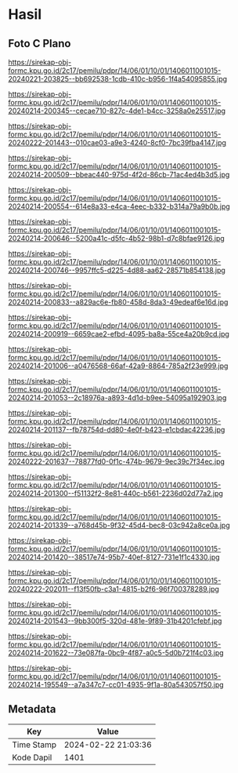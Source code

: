 # Hasil

## Foto C Plano

https://sirekap-obj-formc.kpu.go.id/2c17/pemilu/pdpr/14/06/01/10/01/1406011001015-20240221-203825--bb692538-1cdb-410c-b956-1f4a54095855.jpg

https://sirekap-obj-formc.kpu.go.id/2c17/pemilu/pdpr/14/06/01/10/01/1406011001015-20240214-200345--cecae710-827c-4de1-b4cc-3258a0e25517.jpg

https://sirekap-obj-formc.kpu.go.id/2c17/pemilu/pdpr/14/06/01/10/01/1406011001015-20240222-201443--010cae03-a9e3-4240-8cf0-7bc39fba4147.jpg

https://sirekap-obj-formc.kpu.go.id/2c17/pemilu/pdpr/14/06/01/10/01/1406011001015-20240214-200509--bbeac440-975d-4f2d-86cb-71ac4ed4b3d5.jpg

https://sirekap-obj-formc.kpu.go.id/2c17/pemilu/pdpr/14/06/01/10/01/1406011001015-20240214-200554--614e8a33-e4ca-4eec-b332-b314a79a9b0b.jpg

https://sirekap-obj-formc.kpu.go.id/2c17/pemilu/pdpr/14/06/01/10/01/1406011001015-20240214-200646--5200a41c-d5fc-4b52-98b1-d7c8bfae9126.jpg

https://sirekap-obj-formc.kpu.go.id/2c17/pemilu/pdpr/14/06/01/10/01/1406011001015-20240214-200746--9957ffc5-d225-4d88-aa62-28571b854138.jpg

https://sirekap-obj-formc.kpu.go.id/2c17/pemilu/pdpr/14/06/01/10/01/1406011001015-20240214-200833--a829ac6e-fb80-458d-8da3-49edeaf6e16d.jpg

https://sirekap-obj-formc.kpu.go.id/2c17/pemilu/pdpr/14/06/01/10/01/1406011001015-20240214-200919--6659cae2-efbd-4095-ba8a-55ce4a20b9cd.jpg

https://sirekap-obj-formc.kpu.go.id/2c17/pemilu/pdpr/14/06/01/10/01/1406011001015-20240214-201006--a0476568-66af-42a9-8864-785a2f23e999.jpg

https://sirekap-obj-formc.kpu.go.id/2c17/pemilu/pdpr/14/06/01/10/01/1406011001015-20240214-201053--2c18976a-a893-4d1d-b9ee-54095a192903.jpg

https://sirekap-obj-formc.kpu.go.id/2c17/pemilu/pdpr/14/06/01/10/01/1406011001015-20240214-201137--fb78754d-dd80-4e0f-b423-e1cbdac42236.jpg

https://sirekap-obj-formc.kpu.go.id/2c17/pemilu/pdpr/14/06/01/10/01/1406011001015-20240222-201637--78877fd0-0f1c-474b-9679-9ec39c7f34ec.jpg

https://sirekap-obj-formc.kpu.go.id/2c17/pemilu/pdpr/14/06/01/10/01/1406011001015-20240214-201300--f51132f2-8e81-440c-b561-2236d02d77a2.jpg

https://sirekap-obj-formc.kpu.go.id/2c17/pemilu/pdpr/14/06/01/10/01/1406011001015-20240214-201339--a768d45b-9f32-45d4-bec8-03c942a8ce0a.jpg

https://sirekap-obj-formc.kpu.go.id/2c17/pemilu/pdpr/14/06/01/10/01/1406011001015-20240214-201420--38517e74-95b7-40ef-8127-731e1f1c4330.jpg

https://sirekap-obj-formc.kpu.go.id/2c17/pemilu/pdpr/14/06/01/10/01/1406011001015-20240222-202011--f13f50fb-c3a1-4815-b2f6-96f700378289.jpg

https://sirekap-obj-formc.kpu.go.id/2c17/pemilu/pdpr/14/06/01/10/01/1406011001015-20240214-201543--9bb300f5-320d-481e-9f89-31b4201cfebf.jpg

https://sirekap-obj-formc.kpu.go.id/2c17/pemilu/pdpr/14/06/01/10/01/1406011001015-20240214-201622--73e087fa-0bc9-4f87-a0c5-5d0b721f4c03.jpg

https://sirekap-obj-formc.kpu.go.id/2c17/pemilu/pdpr/14/06/01/10/01/1406011001015-20240214-195549--a7a347c7-cc01-4935-9f1a-80a543057f50.jpg


## Metadata

| Key        | Value               |
| ---------- | ------------------- |
| Time Stamp | 2024-02-22 21:03:36 |
| Kode Dapil | 1401                |



